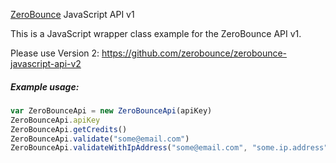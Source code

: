 [ZeroBounce](https://www.zerobounce.net>) JavaScript API v1

This is a JavaScript wrapper class example for the ZeroBounce API v1.

Please use Version 2: https://github.com/zerobounce/zerobounce-javascript-api-v2

##### Example usage:

```javascript
var ZeroBounceApi = new ZeroBounceApi(apiKey)
ZeroBounceApi.apiKey
ZeroBounceApi.getCredits()
ZeroBounceApi.validate("some@email.com")
ZeroBounceApi.validateWithIpAddress("some@email.com", "some.ip.address")
```
